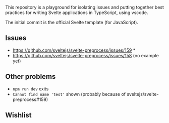 This repository is a playground for isolating issues and putting together best practices for writing Svelte applications in TypeScript, using vscode.

The initial commit is the official Svelte template (for JavaScript).

## Issues

- https://github.com/sveltejs/svelte-preprocess/issues/159 *
- https://github.com/sveltejs/svelte-preprocess/issues/158 (no example yet)

## Other problems

- `npm run dev` exits
- `Cannot find name 'test'` shown (probably because of sveltejs/svelte-preprocess#159)

## Wishlist

